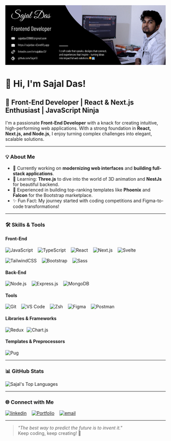 <img src="./images/SajalDas.png" />


# 👋 Hi, I'm Sajal Das!  

## 🚀 Front-End Developer | React & Next.js Enthusiast | JavaScript Ninja  
I'm a passionate **Front-End Developer** with a knack for creating intuitive, high-performing web applications. With a strong foundation in **React, Next.js, and Node.js**, I enjoy turning complex challenges into elegant, scalable solutions.

---

### 💡 About Me  

- 🔭 Currently working on **modernizing web interfaces** and **building full-stack applications**.  
- 🌱 Learning: **Three.js** to dive into the world of 3D animation and **NestJs** for beautiful backend.  
- 💼 Experienced in building top-ranking templates like **Phoenix** and **Falcon** for the Bootstrap marketplace.  
- ✨ Fun Fact: My journey started with coding competitions and Figma-to-code transformations!  

---

### 🛠️ Skills & Tools  

#### Front-End  
<div style="display: flex; flex-wrap: wrap; gap: 1rem;">
  <img src="https://img.shields.io/badge/JavaScript-F7DF1E?logo=javascript&logoColor=black&style=for-the-badge" alt="JavaScript">
  <img src="https://img.shields.io/badge/TypeScript-3178C6?logo=typescript&logoColor=white&style=for-the-badge" alt="TypeScript">
  <img src="https://img.shields.io/badge/React-61DAFB?logo=react&logoColor=white&style=for-the-badge" alt="React">
  <img src="https://img.shields.io/badge/Next.js-000?logo=next.js&logoColor=white&style=for-the-badge" alt="Next.js">
  <img src="https://img.shields.io/badge/Svelte-FF3E00?logo=svelte&logoColor=white&style=for-the-badge" alt="Svelte">
  <img src="https://img.shields.io/badge/TailwindCSS-06B6D4?logo=tailwindcss&logoColor=white&style=for-the-badge" alt="TailwindCSS">
  <img src="https://img.shields.io/badge/Bootstrap-7952B3?logo=bootstrap&logoColor=white&style=for-the-badge" alt="Bootstrap">
  <img src="https://img.shields.io/badge/Sass-CC6699?logo=sass&logoColor=white&style=for-the-badge" alt="Sass">
</div>

#### Back-End  
<div style="display: flex; flex-wrap: wrap; gap: 1rem;">
  <img src="https://img.shields.io/badge/Node.js-339933?logo=nodedotjs&logoColor=white&style=for-the-badge" alt="Node.js">
  <img src="https://img.shields.io/badge/Express.js-000?logo=express&logoColor=white&style=for-the-badge" alt="Express.js">
  <img src="https://img.shields.io/badge/MongoDB-47A248?logo=mongodb&logoColor=white&style=for-the-badge" alt="MongoDB">
</div>

#### Tools  
<div style="display: flex; flex-wrap: wrap; gap: 1rem;">
  <img src="https://img.shields.io/badge/Git-F05032?logo=git&logoColor=white&style=for-the-badge" alt="Git">
  <img src="https://img.shields.io/badge/VS%20Code-007ACC?logo=visualstudiocode&logoColor=white&style=for-the-badge" alt="VS Code">
  <img src="https://img.shields.io/badge/Zsh-000?logo=gnu-bash&logoColor=white&style=for-the-badge" alt="Zsh">
  <img src="https://img.shields.io/badge/Figma-F24E1E?logo=figma&logoColor=white&style=for-the-badge" alt="Figma">
  <img src="https://img.shields.io/badge/Postman-FF6C37?logo=postman&logoColor=white&style=for-the-badge" alt="Postman">
</div>

#### Libraries & Frameworks  
<div style="display: flex; flex-wrap: wrap; gap: 10px;">
  <img src="https://img.shields.io/badge/Redux-764ABC?logo=redux&logoColor=white&style=for-the-badge" alt="Redux">
  <img src="https://img.shields.io/badge/Chart.js-FF6384?logo=chartdotjs&logoColor=white&style=for-the-badge" alt="Chart.js">
</div>

#### Templates & Preprocessors  
<div style="display: flex; flex-wrap: wrap; gap: 10px;">
  <img src="https://img.shields.io/badge/Pug-A86454?logo=pug&logoColor=white&style=for-the-badge" alt="Pug">
</div>


---

### 📊 GitHub Stats  
![Sajal's Top Languages](https://github-readme-stats.vercel.app/api/top-langs/?username=Sajal13&layout=compact&theme=radical)  

---

### 🌐 Connect with Me 

<div style="display: flex; flex-wrap: wrap; gap: 1rem;">
  <a href="https://www.linkedin.com/in/sajaldas13/">
    <img src="https://img.shields.io/badge/LinkedIn-0077B5?logo=linkedin&logoColor=white&style=for-the-badge" alt="linkedin" />
  </a>
  <a href="https://sajaldas-v2.netlify.app/">
    <img src="https://img.shields.io/badge/Portfolio-FF5722?logo=web&logoColor=white&style=for-the-badge" alt="Portfolio" />
  </a>
  <a href="mailto:sajaldas138900@gmail.com" >
    <img src="https://img.shields.io/badge/Email-D14836?logo=gmail&logoColor=white&style=for-the-badge" alt="email" />
  </a>
</div>


---

> _"The best way to predict the future is to invent it."_  
Keep coding, keep creating! 🚀
